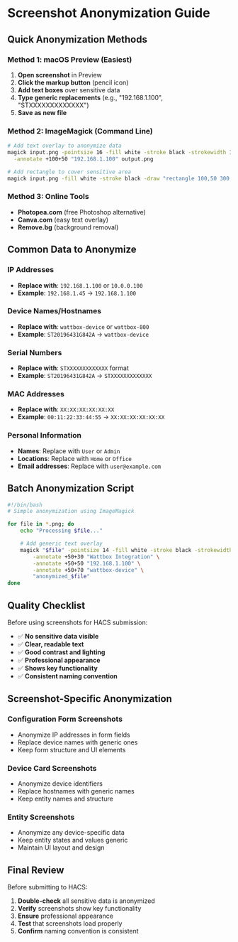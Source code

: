 # Screenshot Anonymization Guide

## Quick Anonymization Methods

### Method 1: macOS Preview (Easiest)
1. **Open screenshot** in Preview
2. **Click the markup button** (pencil icon)
3. **Add text boxes** over sensitive data
4. **Type generic replacements** (e.g., "192.168.1.100", "STXXXXXXXXXXXXX")
5. **Save as new file**

### Method 2: ImageMagick (Command Line)
```bash
# Add text overlay to anonymize data
magick input.png -pointsize 16 -fill white -stroke black -strokewidth 1 \
  -annotate +100+50 "192.168.1.100" output.png

# Add rectangle to cover sensitive area
magick input.png -fill white -stroke black -draw "rectangle 100,50 300,80" output.png
```

### Method 3: Online Tools
- **Photopea.com** (free Photoshop alternative)
- **Canva.com** (easy text overlay)
- **Remove.bg** (background removal)

## Common Data to Anonymize

### IP Addresses
- **Replace with**: `192.168.1.100` or `10.0.0.100`
- **Example**: `192.168.1.45` → `192.168.1.100`

### Device Names/Hostnames
- **Replace with**: `wattbox-device` or `wattbox-800`
- **Example**: `ST20196431G842A` → `wattbox-device`

### Serial Numbers
- **Replace with**: `STXXXXXXXXXXXXX` format
- **Example**: `ST20196431G842A` → `STXXXXXXXXXXXXX`

### MAC Addresses
- **Replace with**: `XX:XX:XX:XX:XX:XX`
- **Example**: `00:11:22:33:44:55` → `XX:XX:XX:XX:XX:XX`

### Personal Information
- **Names**: Replace with `User` or `Admin`
- **Locations**: Replace with `Home` or `Office`
- **Email addresses**: Replace with `user@example.com`

## Batch Anonymization Script

```bash
#!/bin/bash
# Simple anonymization using ImageMagick

for file in *.png; do
    echo "Processing $file..."

    # Add generic text overlay
    magick "$file" -pointsize 14 -fill white -stroke black -strokewidth 1 \
        -annotate +50+30 "Wattbox Integration" \
        -annotate +50+50 "192.168.1.100" \
        -annotate +50+70 "wattbox-device" \
        "anonymized_$file"
done
```

## Quality Checklist

Before using screenshots for HACS submission:

- ✅ **No sensitive data visible**
- ✅ **Clear, readable text**
- ✅ **Good contrast and lighting**
- ✅ **Professional appearance**
- ✅ **Shows key functionality**
- ✅ **Consistent naming convention**

## Screenshot-Specific Anonymization

### Configuration Form Screenshots
- Anonymize IP addresses in form fields
- Replace device names with generic ones
- Keep form structure and UI elements

### Device Card Screenshots
- Anonymize device identifiers
- Replace hostnames with generic names
- Keep entity names and structure

### Entity Screenshots
- Anonymize any device-specific data
- Keep entity states and values generic
- Maintain UI layout and design

## Final Review

Before submitting to HACS:
1. **Double-check** all sensitive data is anonymized
2. **Verify** screenshots show key functionality
3. **Ensure** professional appearance
4. **Test** that screenshots load properly
5. **Confirm** naming convention is consistent
